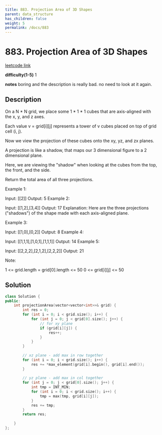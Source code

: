 ```yaml
---
title: 883. Projection Area of 3D Shapes
parent: data_structure
has_children: false
weight: 5
permalink: /docs/883
---
```

# 883. Projection Area of 3D Shapes 
[leetcode link](https://leetcode.com/problems/projection-area-of-3d-shapes/)

**difficulty(1-5)** 
1

**notes**
boring and the description is really bad. 
no need to look at it again.

## Description
On a N * N grid, we place some 1 * 1 * 1 cubes that are axis-aligned with the x, y, and z axes.

Each value v = grid[i][j] represents a tower of v cubes placed on top of grid cell (i, j).

Now we view the projection of these cubes onto the xy, yz, and zx planes.

A projection is like a shadow, that maps our 3 dimensional figure to a 2 dimensional plane. 

Here, we are viewing the "shadow" when looking at the cubes from the top, the front, and the side.

Return the total area of all three projections.

 

Example 1:

Input: [[2]]
Output: 5
Example 2:

Input: [[1,2],[3,4]]
Output: 17
Explanation: 
Here are the three projections ("shadows") of the shape made with each axis-aligned plane.

Example 3:

Input: [[1,0],[0,2]]
Output: 8
Example 4:

Input: [[1,1,1],[1,0,1],[1,1,1]]
Output: 14
Example 5:

Input: [[2,2,2],[2,1,2],[2,2,2]]
Output: 21
 

Note:

1 <= grid.length = grid[0].length <= 50
0 <= grid[i][j] <= 50

## Solution
```c++
class Solution {
public:
    int projectionArea(vector<vector<int>>& grid) {
        int res = 0;
        for (int i = 0; i < grid.size(); i++) {
            for (int j = 0; j < grid[0].size(); j++) {
                // for xy plane
                if (grid[i][j]) {
                    res++;
                }    
            }
        }
        
        // xz plane - add max in row together
        for (int i = 0; i < grid.size(); i++) {
            res += *max_element(grid[i].begin(), grid[i].end());
        }
        
        // yz plane - add max in col together
        for (int j = 0; j < grid[0].size(); j++) {
            int tmp = INT_MIN;
            for (int i = 0; i < grid.size(); i++) {
                tmp = max(tmp, grid[i][j]);
            }
            res += tmp;
        }
        return res;
            
    }
};
```